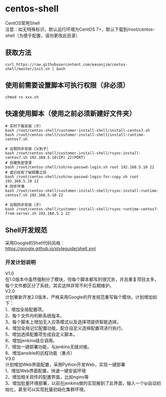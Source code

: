 # centos-shell
CentOS常用Shell  
注意：如无特殊标识，默认运行环境为CentOS 7+，默认下载到/root/centos-shell（为便于配置，请勿更改此目录）
## 获取方法
```shell
curl https://raw.githubusercontent.com/easonjim/centos-shell/master/init.sh | bash
```
## 使用前需要设置脚本可执行权限（非必须）
```shell
chmod +x xxx.sh
```
## 快速使用脚本（使用之前必须新建好文件夹）
```shell
# 实时下载安装（子）
bash /root/centos-shell/customer-install-shell/install-centos7.sh
bash /root/centos-shell/customer-install-shell/install-runtime-centos7.sh

# 远程同步安装（父到子）
bash /root/centos-shell/customer-install-shell/rsync-install-centos7.sh 192.168.5.10(IP) 22(PORT)
# 创建免密登录
bash /root/centos-shell/ssh/no-passwd-login.sh root 192.168.5.10 22
# 或已经有了秘钥要之后
bash /root/centos-shell/ssh/no-passwd-login-for-copy.sh root 192.168.5.10 22
# 同步环境
bash /root/centos-shell/customer-install-shell/rsync-install-runtime-centos7.sh 192.168.5.10 22

# 远程同步安装（子）
bash /root/centos-shell/customer-install-shell/rsync-runtime-centos7-from-server.sh 192.168.5.1 22
```
## Shell开发规范
采用Google的Shell代码风格：  
https://google.github.io/styleguide/shell.xml
### 开发计划说明
V1.0  
在1.0版本中虽然强制分了模块，但每个脚本都写的很冗余，并且重复项目太多，每个文件都区分了系统，其实这样非常不利于后期维护。  
V2.0  
计划重新开发2.0版本，严格采用Google的开发规范重写每个模块。计划增加如下：  
1、增加全局配置项。  
2、每个文件内判断系统版本。  
3、每个脚本上增加无人应答模式以及选择项提供智能选择。  
4、增加全局记忆配置功能，配合自定义选择配置项进行执行。  
5、增加选择配置项生成自定义脚本。  
6、增加jenkins结合调用。  
7、增加一键部署功能，与jenkins无缝对接。  
8、增加ansible的远程功能（重点）  
V3.0  
计划增加Web界面配置，采用Python开发Web，实现一键部署  
1、增加Web界面配置，快速一键安装环境  
2、增加相关软件的配置界面，比如nginx等  
3、增加批量环境部署，以前在jenkins做的实现搬到了此界面，输入一个ip自动初始化，甚至可以实现批量初始化集群环境。  
